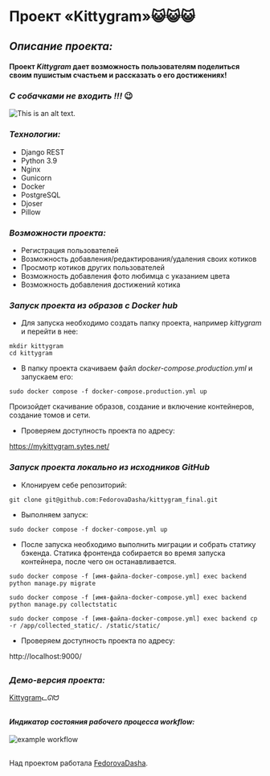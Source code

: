 # Проект «Kittygram»😺😺😺

## _Описание проекта:_

#### **Проект _Kittygram_ дает возможность пользователям поделиться своим пушистым счастьем и рассказать о его достижениях!**
### _С собачками не входить !!!_ 😉
![This is an alt text.]( https://media.tenor.com/2ZyWBNo-3sQAAAAC/%D0%BC%D0%B8%D0%BB%D1%8B%D0%B9-%D0%BA%D0%BE%D1%82%D0%B8%D0%BA.gif "Mau-mau-mauuu")


### _Технологии:_

* Django REST
* Python 3.9
* Nginx
* Gunicorn
* Docker
* PostgreSQL
* Djoser
* Pillow

### _Возможности проекта:_
* Регистрация пользователей
* Возможность добавления/редактирования/удаления своих котиков
* Просмотр котиков других пользователей
* Возможность добавления фото любимца с указанием цвета
* Возможность добавления достижений котика

### _Запуск проекта из образов с Docker hub_
- Для запуска необходимо создать папку проекта, например _kittygram_ и перейти в нее:
```
mkdir kittygram
cd kittygram
```
- В папку проекта скачиваем файл _docker-compose.production.yml_ и запускаем его:
```
sudo docker compose -f docker-compose.production.yml up
```
Произойдет скачивание образов, создание и включение контейнеров, создание томов и сети.
- Проверяем доступность проекта по адресу:

https://mykittygram.sytes.net/

### _Запуск проекта локально из исходников GitHub_
- Клонируем себе репозиторий:
```
git clone git@github.com:FedorovaDasha/kittygram_final.git
```
- Выполняем запуск:
```
sudo docker compose -f docker-compose.yml up
```
- После запуска необходимо выполнить миграции и собрать статику бэкенда. Статика фронтенда собирается во время запуска контейнера, после чего он останавливается.
```
sudo docker compose -f [имя-файла-docker-compose.yml] exec backend python manage.py migrate

sudo docker compose -f [имя-файла-docker-compose.yml] exec backend python manage.py collectstatic

sudo docker compose -f [имя-файла-docker-compose.yml] exec backend cp -r /app/collected_static/. /static/static/
```
- Проверяем доступность проекта по адресу:

http://localhost:9000/

##
### _Демо-версия проекта:_
[Kittygram](https://mykittygram.sytes.net)ᓚᘏᗢ

##
#### _Индикатор состояния рабочего процесса workflow:_

![example workflow](https://github.com/FedorovaDasha/kittygram_final/actions/workflows/main.yml/badge.svg)

##
Над проектом работала [FedorovaDasha](https://github.com/FedorovaDasha).

##